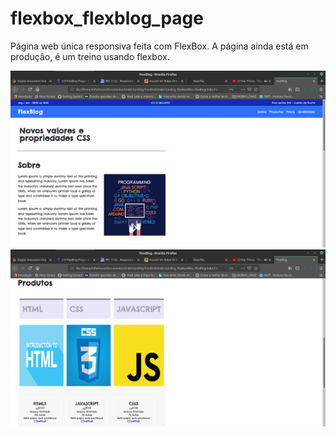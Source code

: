 # flexbox_flexblog_page
Página web única responsiva feita com FlexBox. A página ainda está em produção, é um treino usando flexbox.

![](img/sq.png)
![](img/sq2.png)
